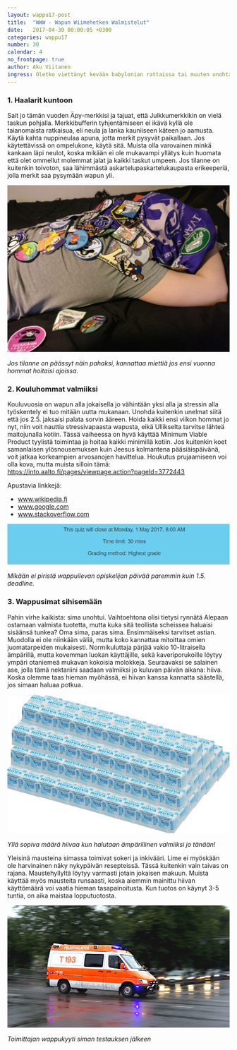 ```yaml
---
layout: wappu17-post
title:  "WWW - Wapun Wiimehetken Walmistelut"
date:   2017-04-30 00:00:05 +0300
categories: wappu17
number: 30
calendar: 4
no_frontpage: true
author: Aku Viitanen
ingress: Oletko viettänyt kevään babylonian rattaissa tai muuten unohtanut seurata kalenterin kulkua? Pääsikö wappu, kaikesta toitotuksestaan huolimatta yllättämään? Ei hätää, sillä wappu on loppujen lopuksi mielentila (eikä onneksi säätila) ja itse juhlapäiviin kerkeää vielä valmistautua vallan mainiosti. Alla kolme vinkkiä miten kerkeät vielä wappuveturin kyytin, eikä tarvitse saapua resiinalla perästä.
---
```


### 1. Haalarit kuntoon

Sait jo tämän vuoden Äpy-merkkisi ja tajuat, että Julkkumerkkikin on vielä taskun pohjalla. Merkkibufferin tyhjentämiseen ei ikävä kyllä ole taianomaista ratkaisua, eli neula ja lanka kauniiseen käteen jo aamusta. Käytä kahta nuppineulaa apuna, jotta merkit pysyvät paikallaan. Jos käytettävissä on ompelukone, käytä sitä. Muista olla varovainen minkä kankaan läpi neulot, koska mikään ei ole mukavampi yllätys kuin huomata että olet ommellut molemmat jalat ja kaikki taskut umpeen. Jos tilanne on kuitenkin toivoton, saa lähimmästä askartelupaskartelukaupasta erikeeperiä, jolla merkit saa pysymään wapun yli.

![Merkit](/static/2017-wappu/www/merkit.jpg)

*Jos tilanne on päässyt näin pahaksi, kannattaa miettiä jos ensi vuonna hommat hoitaisi ajoissa.*

### 2. Kouluhommat valmiiksi

Kouluvuosia on wapun alla jokaisella jo vähintään yksi alla ja stressin alla työskentely ei tuo mitään uutta mukanaan. Unohda kuitenkin unelmat siitä että jos 2.5. jaksaisi palata sorvin ääreen. Hoida kaikki ensi viikon hommat jo nyt, niin voit nauttia stressivapaasta wapusta, eikä Ullikselta tarvitse lähteä maitojunalla kotiin. Tässä vaiheessa on hyvä käyttää Minimum Viable Product tyylistä toimintaa ja hoitaa kaikki minimillä kotiin. Jos kuitenkin koet samanlaisen ylösnousemuksen kuin Jeesus kolmantena pääsiäispäivänä, voit jatkaa korkeampien arvosanojen havittelua. Houkutus prujaamiseen voi olla kova, mutta muista silloin tämä: https://into.aalto.fi/pages/viewpage.action?pageId=3772443

Apustavia linkkejä:
- www.wikipedia.fi
- www.google.com
- www.stackoverflow.com

![Dedikset](/static/2017-wappu/www/dedis.PNG)

*Mikään ei piristä wappuilevan opiskelijan päivää paremmin kuin 1.5. deadline.*

### 3. Wappusimat sihisemään

Pahin virhe kaikista: sima unohtui. Vaihtoehtona olisi tietysi rynnätä Alepaan ostamaan valmista tuotetta, mutta kuka sitä teollista scheissea haluaisi sisäänsä tunkea? Oma sima, paras sima. Ensimmäiseksi tarvitset astian. Muodolla ei ole niinkään väliä, mutta koko kannattaa mitoittaa omien juomatarpeiden mukaisesti. Normikuluttaja pärjää vakio 10-litraisella ämpärillä, mutta kovemman luokan käyttäjille, sekä kaveriporukoille löytyy ympäri otaniemeä mukavan kokoisia molokkeja. Seuraavaksi se salainen ase, jolla tämä nektariini saadaan valmiiksi jo kuluvan päivän aikana: hiiva. Koska olemme taas hieman myöhässä, ei hiivan kanssa kannatta säästellä, jos simaan haluaa potkua.

![Hiiva](/static/2017-wappu/www/hiiva.jpg)

*Yllä sopiva määrä hiivaa kun halutaan ämpärillinen valmiiksi jo tänään!*

Yleisinä mausteina simassa toimivat sokeri ja inkivääri. Lime ei myöskään ole harvinainen näky nykypäivän resepteissä. Tässä kuitenkin vain taivas on rajana. Maustehyllyltä löytyy varmasti jotain jokaisen makuun. Muista käyttää myös mausteita runsaasti, koska aiemmin mainittu hiivan käyttömäärä voi vaatia hieman tasapainoitusta. Kun tuotos on käynyt 3-5 tuntia, on aika maistaa lopputuotosta.

![Lanssi](/static/2017-wappu/www/lanssi.jpg)

*Toimittajan wappukyyti siman testauksen jälkeen*
